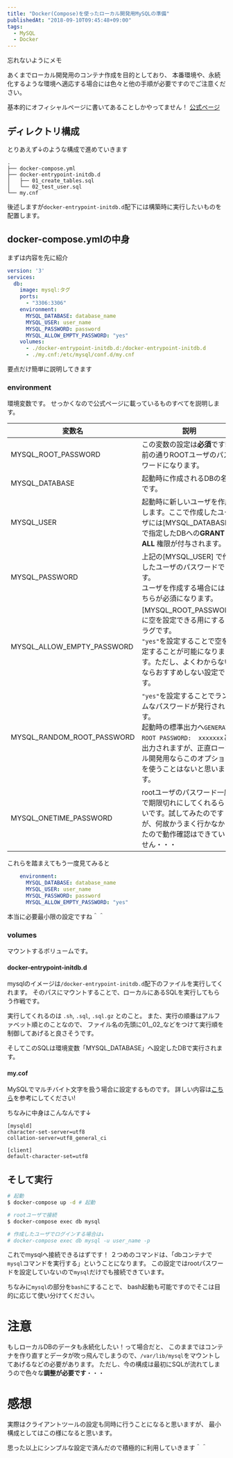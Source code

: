 ```yaml
---
title: "Docker(Compose)を使ったローカル開発用MySQLの準備"
publishedAt: "2018-09-10T09:45:48+09:00"
tags:
  - MySQL
  - Docker
---
```


忘れないようにメモ

あくまでローカル開発用のコンテナ作成を目的としており、
本番環境や、永続化するような環境へ適応する場合には色々と他の手順が必要ですのでご注意ください。

基本的にオフィシャルページに書いてあることしかやってません！
[公式ページ](https://hub.docker.com/_/mysql/)

## ディレクトリ構成

とりあえず↓のような構成で進めていきます

```
.
├── docker-compose.yml
├── docker-entrypoint-initdb.d
│   ├── 01_create_tables.sql
│   └── 02_test_user.sql
└── my.cnf
```

後述しますが`docker-entrypoint-initdb.d`配下には構築時に実行したいものを配置します。

## docker-compose.ymlの中身
まずは内容を先に紹介

```yaml
version: '3'
services:
  db:
    image: mysql:タグ
    ports:
      - "3306:3306"
    environment:
      MYSQL_DATABASE: database_name
      MYSQL_USER: user_name
      MYSQL_PASSWORD: password
      MYSQL_ALLOW_EMPTY_PASSWORD: "yes"
    volumes:
      - ./docker-entrypoint-initdb.d:/docker-entrypoint-initdb.d
      - ./my.cnf:/etc/mysql/conf.d/my.cnf
```

要点だけ簡単に説明してきます

### environment
環境変数です。
せっかくなので公式ページに載っているものすべてを説明します。

|変数名|説明|
|---|---|
|MYSQL_ROOT_PASSWORD| この変数の設定は**必須**です!名前の通りROOTユーザのパスワードになります。 |
|MYSQL_DATABASE| 起動時に作成されるDBの名前です。|
|MYSQL_USER| 起動時に新しいユーザを作成します。ここで作成したユーザには[MYSQL_DATABASE] で指定したDBへの**GRANT ALL** 権限が付与されます。|
|MYSQL_PASSWORD|上記の[MYSQL_USER] で作成したユーザのパスワードです。<br>ユーザを作成する場合にはこちらが必須になります。|
|MYSQL_ALLOW_EMPTY_PASSWORD|[MYSQL_ROOT_PASSWORD] に空を設定できる用にするフラグです。<br>`"yes"`を設定することで空を設定することが可能になります。ただし、よくわからないならおすすめしない設定です。|
|MYSQL_RANDOM_ROOT_PASSWORD|`"yes"`を設定することでランダムなパスワードが発行されます。<br>起動時の標準出力へ`GENERATED ROOT PASSWORD:  xxxxxxx`と出力されますが、正直ローカル開発用ならこのオプションを使うことはないと思います。|
|MYSQL_ONETIME_PASSWORD|rootユーザのパスワード一度で期限切れにしてくれるらしいです。試してみたのですが、何故かうまく行かなかったので動作確認はできていません・・・ |

これらを踏まえてもう一度見てみると

```yaml
    environment:
      MYSQL_DATABASE: database_name
      MYSQL_USER: user_name
      MYSQL_PASSWORD: password
      MYSQL_ALLOW_EMPTY_PASSWORD: "yes"
```

本当に必要最小限の設定ですね＾＾

### volumes
マウントするボリュームです。

#### docker-entrypoint-initdb.d
mysqlのイメージは`/docker-entrypoint-initdb.d`配下のファイルを実行してくれます。
そのパスにマウントすることで、ローカルにあるSQLを実行してもらう作戦です。

実行してくれるのは  `.sh`, `.sql`, `.sql.gz` とのこと。
また、実行の順番はアルファベット順とのことなので、
ファイル名の先頭に01_,02_などをつけて実行順を制御してあげると良さそうです。

そしてこのSQLは環境変数「MYSQL_DATABASE」へ設定したDBで実行されます。

#### my.cof
MySQLでマルチバイト文字を扱う場合に設定するものです。
詳しい内容は[こちら](https://qiita.com/luccafort/items/0553c589dcc6459746bc)を参考にしてください!

ちなみに中身はこんなんです↓

```
[mysqld]
character-set-server=utf8
collation-server=utf8_general_ci

[client]
default-character-set=utf8
```

## そして実行
```bash
# 起動
$ docker-compose up -d # 起動

# rootユーザで接続
$ docker-compose exec db mysql

# 作成したユーザでログインする場合は↓
# docker-compose exec db mysql -u user_name -p

```

これでmysqlへ接続できるはずです！
２つめのコマンドは、「dbコンテナで`mysql`コマンドを実行する」ということになります。
この設定ではrootパスワードを設定していないので`mysql`だけでも接続できています。

ちなみに`mysql`の部分を`bash`にすることで、
bash起動も可能ですのでそこは目的に応じて使い分けてください。

# 注意
もしローカルDBのデータも永続化したい！って場合だと、
このままではコンテナを作り直すとデータが吹っ飛んでしまうので、`/var/lib/mysql`をマウントしてあげるなどの必要があります。
ただし、今の構成は最初にSQLが流れてしまうので色々な**調整が必要です**・・・

# 感想
実際はクライアントツールの設定も同時に行うことになると思いますが、
最小構成としてはこの様になると思います。

思った以上にシンプルな設定で済んだので積極的に利用していきます＾＾
